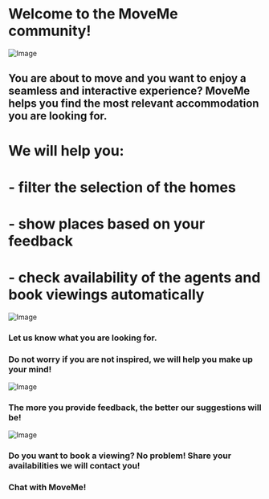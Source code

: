 # Welcome to the MoveMe community!

![Image](http://image.noelshack.com/fichiers/2018/37/5/1536933360-moveme-circle.png) 

## You are about to move and you want to enjoy a seamless and interactive experience? MoveMe helps you find the most relevant accommodation you are looking for. 

# We will help you:

# -	filter the selection of the homes
# -	show places based on your feedback
# -	check availability of the agents and book viewings automatically
 

![Image](http://image.noelshack.com/fichiers/2018/37/5/1536940156-picture1-1.jpg) 

### Let us know what you are looking for. 
### Do not worry if you are not inspired, we will help you make up your mind! 

![Image](http://image.noelshack.com/fichiers/2018/37/5/1536939780-picture3.jpg) 

### The more you provide feedback, the better our suggestions will be!

![Image](http://image.noelshack.com/fichiers/2018/37/5/1536939780-picture2.jpg) 

### Do you want to book a viewing?  No problem! Share your availabilities we will contact you!

### Chat with MoveMe!
